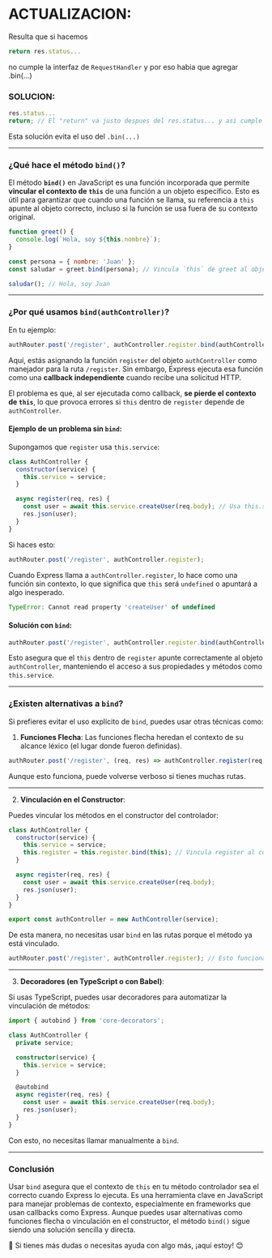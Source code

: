 # ACTUALIZACION:

Resulta que si hacemos

```typescript
return res.status...
```

no cumple la interfaz de `RequestHandler` y por eso habia que agregar .bin(...)

### SOLUCION:

```typescript
res.status...
return; // El "return" va justo despues del res.status... y asi cumple con la interface RequestHandler: Promise<void>
```

Esta solución evita el uso del `.bin(...)`

---

### ¿Qué hace el método `bind()`?

El método **`bind()`** en JavaScript es una función incorporada que permite **vincular el contexto de `this`** de una función a un objeto específico. Esto es útil para garantizar que cuando una función se llama, su referencia a `this` apunte al objeto correcto, incluso si la función se usa fuera de su contexto original.

```javascript
function greet() {
  console.log(`Hola, soy ${this.nombre}`);
}

const persona = { nombre: 'Juan' };
const saludar = greet.bind(persona); // Vincula `this` de greet al objeto `persona`

saludar(); // Hola, soy Juan
```

---

### ¿Por qué usamos `bind(authController)`?

En tu ejemplo:

```javascript
authRouter.post('/register', authController.register.bind(authController));
```

Aquí, estás asignando la función `register` del objeto `authController` como manejador para la ruta `/register`. Sin embargo, Express ejecuta esa función como una **callback independiente** cuando recibe una solicitud HTTP.

El problema es que, al ser ejecutada como callback, **se pierde el contexto de `this`**, lo que provoca errores si `this` dentro de `register` depende de `authController`.

#### Ejemplo de un problema sin `bind`:

Supongamos que `register` usa `this.service`:

```javascript
class AuthController {
  constructor(service) {
    this.service = service;
  }

  async register(req, res) {
    const user = await this.service.createUser(req.body); // Usa this.service
    res.json(user);
  }
}
```

Si haces esto:

```javascript
authRouter.post('/register', authController.register);
```

Cuando Express llama a `authController.register`, lo hace como una función sin contexto, lo que significa que `this` será `undefined` o apuntará a algo inesperado.

```javascript
TypeError: Cannot read property 'createUser' of undefined
```

#### Solución con `bind`:

```javascript
authRouter.post('/register', authController.register.bind(authController));
```

Esto asegura que el `this` dentro de `register` apunte correctamente al objeto `authController`, manteniendo el acceso a sus propiedades y métodos como `this.service`.

---

### ¿Existen alternativas a `bind`?

Si prefieres evitar el uso explícito de `bind`, puedes usar otras técnicas como:

1. **Funciones Flecha**: Las funciones flecha heredan el contexto de su alcance léxico (el lugar donde fueron definidas).

```javascript
authRouter.post('/register', (req, res) => authController.register(req, res));
```

Aunque esto funciona, puede volverse verboso si tienes muchas rutas.

---

2. **Vinculación en el Constructor**:

Puedes vincular los métodos en el constructor del controlador:

```javascript
class AuthController {
  constructor(service) {
    this.service = service;
    this.register = this.register.bind(this); // Vincula register al contexto actual
  }

  async register(req, res) {
    const user = await this.service.createUser(req.body);
    res.json(user);
  }
}

export const authController = new AuthController(service);
```

De esta manera, no necesitas usar `bind` en las rutas porque el método ya está vinculado.

```javascript
authRouter.post('/register', authController.register); // Esto funcionará
```

---

3. **Decoradores (en TypeScript o con Babel)**:

Si usas TypeScript, puedes usar decoradores para automatizar la vinculación de métodos:

```typescript
import { autobind } from 'core-decorators';

class AuthController {
  private service;

  constructor(service) {
    this.service = service;
  }

  @autobind
  async register(req, res) {
    const user = await this.service.createUser(req.body);
    res.json(user);
  }
}
```

Con esto, no necesitas llamar manualmente a `bind`.

---

### Conclusión

Usar `bind` asegura que el contexto de `this` en tu método controlador sea el correcto cuando Express lo ejecuta. Es una herramienta clave en JavaScript para manejar problemas de contexto, especialmente en frameworks que usan callbacks como Express. Aunque puedes usar alternativas como funciones flecha o vinculación en el constructor, el método `bind()` sigue siendo una solución sencilla y directa.

🔧 Si tienes más dudas o necesitas ayuda con algo más, ¡aquí estoy! 😊
